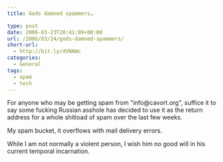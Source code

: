 ```yaml
---
title: Gods damned spammers…

type: post
date: 2006-03-23T20:41:09+00:00
url: /2006/03/24/gods-damned-spammers/
short-url:
  - http://bit.ly/dVNAWc
categories:
  - General
tags:
  - spam
  - tech
---
```

For anyone who may be getting spam from "&#105;&#110;&#102;&#111;&#64;&#99;&#97;&#118;&#111;&#114;&#116;&#46;&#111;&#114;&#103;", suffice it to say some fucking Russian asshole has decided to use it as the return address for a whole shitload of spam over the last few weeks.

My spam bucket, it overflows with mail delivery errors.

While I am not normally a violent person, I wish him no good will in his current temporal incarnation.